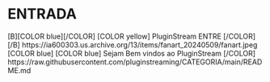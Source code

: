 # ENTRADA

<?xml version="1.0" encoding="UTF-8" standalone="yes"?>


<channels>

<channel>
<name>[B][COLOR blue][/COLOR] [COLOR yellow] PluginStream ENTRE [/COLOR][/B]</name>
<thumbnail></thumbnail>
<fanart>https://ia600303.us.archive.org/13/items/fanart_20240509/fanart.jpeg</fanart>
<info>[COLOR blue] [COLOR blue] Sejam  Bem vindos ao  PluginStream [/COLOR]</info>
<externallink>https://raw.githubusercontent.com/pluginstreaming/CATEGORIA/main/README.md</externallink>
</channel>

</channels> 

